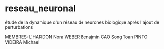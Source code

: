 # reseau_neuronal
étude de la dynamique d'un réseau de neurones biologique après l'ajout de perturbations 

MEMBRES: 
L'HARIDON Nora
WEBER Benajmin
CAO Song Toan 
PINTO VIDEIRA Michael
